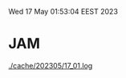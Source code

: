 Wed 17 May 01:53:04 EEST 2023
# JAM
<a href='./cache/202305/17_01.log'>./cache/202305/17_01.log</a>
